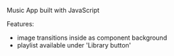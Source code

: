 Music App built with JavaScript

Features: 
- image transitions inside as component background
- playlist available under 'Library button'

